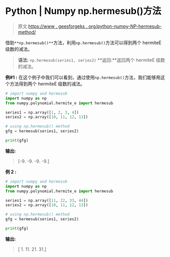 # Python | Numpy np.hermesub()方法

> 原文:[https://www . geesforgeks . org/python-numpy-NP-hermesub-method/](https://www.geeksforgeeks.org/python-numpy-np-hermesub-method/)

借助`**np.hermesub()**`方法，利用`np.hermesub()`方法可以得到两个 hermiteE 级数的减法。

> **语法:** `np.hermesub(series1, series2)`
> **返回:**返回两个 hermiteE 级数的减法。

**例#1 :**
在这个例子中我们可以看到，通过使用`np.hermesub()`方法，我们能够用这个方法得到两个 hermiteE 级数的减法。

```py
# import numpy and hermesub
import numpy as np
from numpy.polynomial.hermite_e import hermesub

series1 = np.array([1, 2, 3, 4])
series2 = np.array([10, 11, 12, 13])

# using np.hermesub() method
gfg = hermesub(series1, series2)

print(gfg)
```

**输出:**

> [-9\. -9\. -9\. -9.]

**例 2 :**

```py
# import numpy and hermesub
import numpy as np
from numpy.polynomial.hermite_e import hermesub

series1 = np.array([11, 22, 33, 44])
series2 = np.array([10, 11, 12, 13])

# using np.hermesub() method
gfg = hermesub(series1, series2)

print(gfg)
```

**输出:**

> [ 1\. 11\. 21\. 31.]